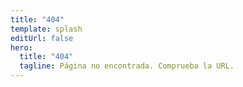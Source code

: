 ```yaml
---
title: "404"
template: splash
editUrl: false
hero:
  title: "404"
  tagline: Página no encontrada. Comprueba la URL.
---
```


